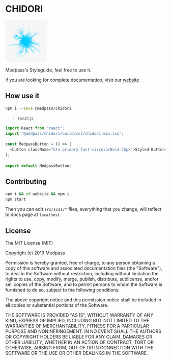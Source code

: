 # CHIDORI

<img src="./img/chidori.jpg" alt="chidori" width=130 />

Medpass's Styleguide, feel free to use it.

if you are looking for complete documentation, visit our [website](https://medpassbrasil.github.io/chidori/)

## How use it
```bash
npm i --save @medpass/chidori
```

> react.js

```javascript
import React from "react";
import "@medpass/chidori/build/css/chidori.min.css";

const MedpassButton = () => (
  <button className="btn primary font-circularBold-15px">Styled Button</button>
);

export default MedpassButton;
```

## Contributing
```bash
npm i && cd website && npm i
npm start
```

Then you can edit `src/scss/*` files, everything that you change, will reflect to docs page at `localhost`

## License
The MIT License (MIT)

Copyright (c) 2019 Medpass

Permission is hereby granted, free of charge, to any person obtaining a copy
of this software and associated documentation files (the "Software"), to deal
in the Software without restriction, including without limitation the rights
to use, copy, modify, merge, publish, distribute, sublicense, and/or sell
copies of the Software, and to permit persons to whom the Software is
furnished to do so, subject to the following conditions:

The above copyright notice and this permission notice shall be included in
all copies or substantial portions of the Software.

THE SOFTWARE IS PROVIDED "AS IS", WITHOUT WARRANTY OF ANY KIND, EXPRESS OR
IMPLIED, INCLUDING BUT NOT LIMITED TO THE WARRANTIES OF MERCHANTABILITY,
FITNESS FOR A PARTICULAR PURPOSE AND NONINFRINGEMENT. IN NO EVENT SHALL THE
AUTHORS OR COPYRIGHT HOLDERS BE LIABLE FOR ANY CLAIM, DAMAGES OR OTHER
LIABILITY, WHETHER IN AN ACTION OF CONTRACT, TORT OR OTHERWISE, ARISING FROM,
OUT OF OR IN CONNECTION WITH THE SOFTWARE OR THE USE OR OTHER DEALINGS IN
THE SOFTWARE.
